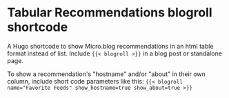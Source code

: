 # Tabular Recommendations blogroll shortcode

A Hugo shortcode to show Micro.blog recommendations in an html table format instead of list. Include `{{< blogroll >}}` in a blog post or standalone page.

To show a recommendation's "hostname" and/or "about" in their own column, include short code parameters like this: `{{< blogroll name="Favorite Feeds" show_hostname=true show_about=true >}}`
